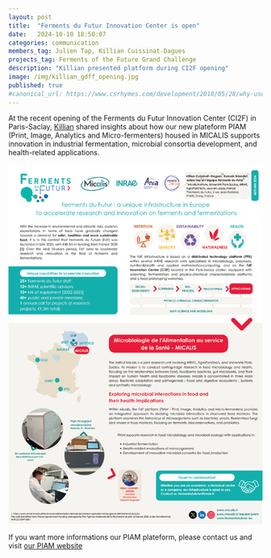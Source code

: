 ```yaml
---
layout: post
title:  "Ferments du Futur Innovation Center is open"
date:   2024-10-10 18:50:07
categories: communication
members_tag: Julien Tap, Killian Cuissinat-Dagues
projects_tag: Ferments of the Future Grand Challenge
description: "Killian presented platform during CI2F opening"
image: /img/killian_gdff_opening.jpg
published: true
#canonical_url: https://www.csrhymes.com/development/2018/05/28/why-use-a-static-site-generator.html
---
```



At the recent opening of the Ferments du Futur Innovation Center (CI2F) in Paris-Saclay, [Killian](/team/killian-cuissinat-dagues/) shared insights about how our new plateform PIAM (Print, Image, Analytics and Micro-fermenters) housed in MICALIS supports innovation in industrial fermentation, microbial consortia development, and health-related applications.

![](/img/gdff_piam_poster.png)

If you want more informations our PIAM plateform, please contact us and visit [our PIAM website](https://www.micalis.fr/equipe/piam/)
